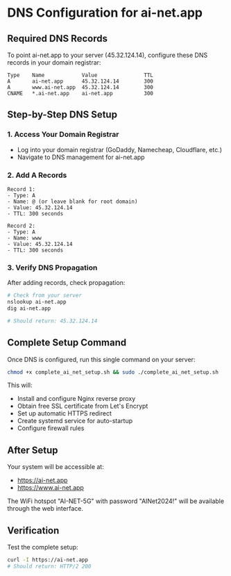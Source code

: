 # DNS Configuration for ai-net.app

## Required DNS Records

To point ai-net.app to your server (45.32.124.14), configure these DNS records in your domain registrar:

```
Type    Name            Value               TTL
A       ai-net.app      45.32.124.14        300
A       www.ai-net.app  45.32.124.14        300
CNAME   *.ai-net.app    ai-net.app          300
```

## Step-by-Step DNS Setup

### 1. Access Your Domain Registrar
- Log into your domain registrar (GoDaddy, Namecheap, Cloudflare, etc.)
- Navigate to DNS management for ai-net.app

### 2. Add A Records
```
Record 1:
- Type: A
- Name: @ (or leave blank for root domain)
- Value: 45.32.124.14
- TTL: 300 seconds

Record 2:
- Type: A  
- Name: www
- Value: 45.32.124.14
- TTL: 300 seconds
```

### 3. Verify DNS Propagation
After adding records, check propagation:
```bash
# Check from your server
nslookup ai-net.app
dig ai-net.app

# Should return: 45.32.124.14
```

## Complete Setup Command

Once DNS is configured, run this single command on your server:

```bash
chmod +x complete_ai_net_setup.sh && sudo ./complete_ai_net_setup.sh
```

This will:
- Install and configure Nginx reverse proxy
- Obtain free SSL certificate from Let's Encrypt
- Set up automatic HTTPS redirect
- Create systemd service for auto-startup
- Configure firewall rules

## After Setup

Your system will be accessible at:
- https://ai-net.app
- https://www.ai-net.app

The WiFi hotspot "AI-NET-5G" with password "AINet2024!" will be available through the web interface.

## Verification

Test the complete setup:
```bash
curl -I https://ai-net.app
# Should return: HTTP/2 200
```
